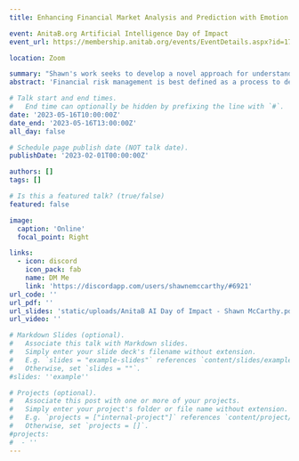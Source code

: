 ```yaml
---
title: Enhancing Financial Market Analysis and Prediction with Emotion Corpora and News Co-Occurrence Network

event: AnitaB.org Artificial Intelligence Day of Impact
event_url: https://membership.anitab.org/events/EventDetails.aspx?id=1737320

location: Zoom

summary: "Shawn's work seeks to develop a novel approach for understanding how news analysis and global events influence market sentiment and performance across various sectors. By creating a comprehensive model for market prediction and risk management, he aims to help organizations navigate the complexities of financial markets in an interconnected global economy."
abstract: 'Financial risk management is best defined as a process to deal with uncertainties resulting from financial markets.  Karen Horcher defines financial risk management as the process of identifying, assessing, and controlling financial risks that may impact an organization's ability to achieve its financial objectives. This includes identifying risks related to credit, market, liquidity, operational, and other areas, and developing strategies and techniques to mitigate those risks. (Horcher, 2011).  Emotional analysis of financial news can provide insight into market sentiment and enable investors to gain a better understanding on how the market is likely to react.  By analyzing the emotional content of news articles, organizations can gain insights into potential risks and opportunities and develop strategies to mitigate or capitalize on them.'

# Talk start and end times.
#   End time can optionally be hidden by prefixing the line with `#`.
date: '2023-05-16T10:00:00Z'
date_end: '2023-05-16T13:00:00Z'
all_day: false

# Schedule page publish date (NOT talk date).
publishDate: '2023-02-01T00:00:00Z'

authors: []
tags: []

# Is this a featured talk? (true/false)
featured: false

image:
  caption: 'Online'
  focal_point: Right

links:
  - icon: discord
    icon_pack: fab
    name: DM Me
    link: 'https://discordapp.com/users/shawnemccarthy/#6921'
url_code: ''
url_pdf: ''
url_slides: 'static/uploads/AnitaB AI Day of Impact - Shawn McCarthy.pdf'
url_video: ''

# Markdown Slides (optional).
#   Associate this talk with Markdown slides.
#   Simply enter your slide deck's filename without extension.
#   E.g. `slides = "example-slides"` references `content/slides/example-slides.md`.
#   Otherwise, set `slides = ""`.
#slides: ''example''

# Projects (optional).
#   Associate this post with one or more of your projects.
#   Simply enter your project's folder or file name without extension.
#   E.g. `projects = ["internal-project"]` references `content/project/deep-learning/index.md`.
#   Otherwise, set `projects = []`.
#projects:
#  - ''
---
```


